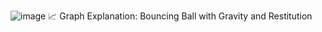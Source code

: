 ![image](https://github.com/user-attachments/assets/ce03bf1d-f5cb-43ff-8299-723095ceff79)
📈 Graph Explanation: Bouncing Ball with Gravity and Restitution
